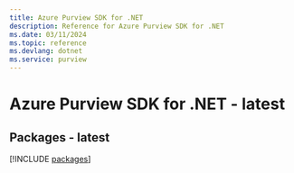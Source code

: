 ```yaml
---
title: Azure Purview SDK for .NET
description: Reference for Azure Purview SDK for .NET
ms.date: 03/11/2024
ms.topic: reference
ms.devlang: dotnet
ms.service: purview
---
```

# Azure Purview SDK for .NET - latest
## Packages - latest
[!INCLUDE [packages](purview-index.md)]